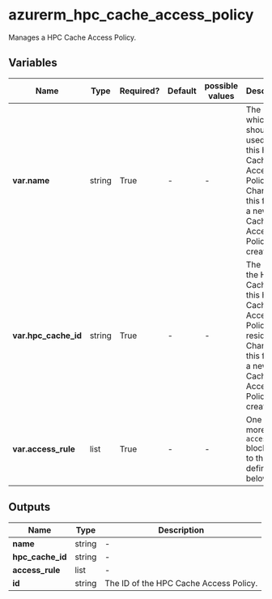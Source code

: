 # azurerm_hpc_cache_access_policy

Manages a HPC Cache Access Policy.

## Variables

| Name | Type | Required? | Default  | possible values | Description |
| ---- | ---- | --------- | -------- | ----------- | ----------- |
| **var.name** | string | True | -  |  -  | The name which should be used for this HPC Cache Access Policy. Changing this forces a new HPC Cache Access Policy to be created. | 
| **var.hpc_cache_id** | string | True | -  |  -  | The ID of the HPC Cache that this HPC Cache Access Policy resides in. Changing this forces a new HPC Cache Access Policy to be created. | 
| **var.access_rule** | list | True | -  |  -  | One or more `access_rule` blocks (up to three) as defined below. | 



## Outputs

| Name | Type | Description |
| ---- | ---- | --------- | 
| **name** | string  | - | 
| **hpc_cache_id** | string  | - | 
| **access_rule** | list  | - | 
| **id** | string  | The ID of the HPC Cache Access Policy. | 
